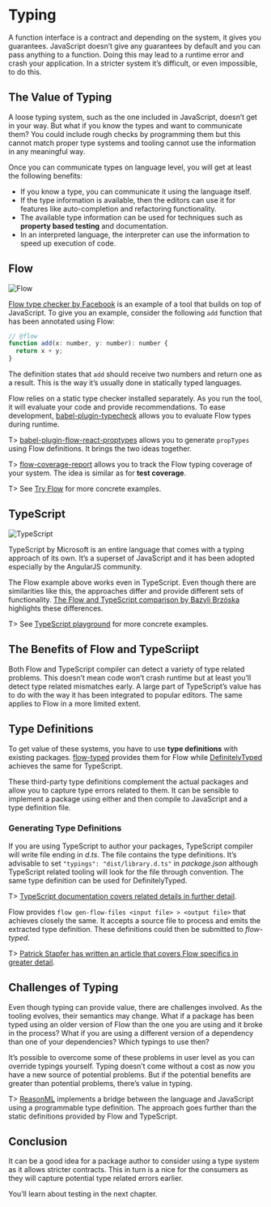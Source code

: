 # Typing

A function interface is a contract and depending on the system, it gives you guarantees. JavaScript doesn’t give any guarantees by default and you can pass anything to a function. Doing this may lead to a runtime error and crash your application. In a stricter system it’s difficult, or even impossible, to do this.

## The Value of Typing

A loose typing system, such as the one included in JavaScript, doesn’t get in your way. But what if you know the types and want to communicate them? You could include rough checks by programming them but this cannot match proper type systems and tooling cannot use the information in any meaningful way.

Once you can communicate types on language level, you will get at least the following benefits:

- If you know a type, you can communicate it using the language itself.
- If the type information is available, then the editors can use it for features like auto-completion and refactoring functionality.
- The available type information can be used for techniques such as **property based testing** and documentation.
- In an interpreted language, the interpreter can use the information to speed up execution of code.

## Flow

![Flow](images/flow.png)

[Flow type checker by Facebook](https://flow.org/) is an example of a tool that builds on top of JavaScript. To give you an example, consider the following `add` function that has been annotated using Flow:

<!-- textlint-disable -->

<!-- skip-example -->

```javascript
// @flow
function add(x: number, y: number): number {
  return x + y;
}
```

<!-- textlint-enable -->

The definition states that `add` should receive two numbers and return one as a result. This is the way it’s usually done in statically typed languages.

Flow relies on a static type checker installed separately. As you run the tool, it will evaluate your code and provide recommendations. To ease development, [babel-plugin-typecheck](https://www.npmjs.com/package/babel-plugin-typecheck) allows you to evaluate Flow types during runtime.

T> [babel-plugin-flow-react-proptypes](https://www.npmjs.com/package/babel-plugin-flow-react-proptypes) allows you to generate `propTypes` using Flow definitions. It brings the two ideas together.

T> [flow-coverage-report](https://www.npmjs.com/package/flow-coverage-report) allows you to track the Flow typing coverage of your system. The idea is similar as for **test coverage**.

T> See [Try Flow](https://tryflow.org/) for more concrete examples.

## TypeScript

![TypeScript](images/typescript.png)

TypeScript by Microsoft is an entire language that comes with a typing approach of its own. It’s a superset of JavaScript and it has been adopted especially by the AngularJS community.

The Flow example above works even in TypeScript. Even though there are similarities like this, the approaches differ and provide different sets of functionality. [The Flow and TypeScript comparison by Bazyli Brzóska](https://github.com/niieani/typescript-vs-flowtype) highlights these differences.

T> See [TypeScript playground](https://www.typescriptlang.org/play/index.html) for more concrete examples.

## The Benefits of Flow and TypeScriipt

Both Flow and TypeScript compiler can detect a variety of type related problems. This doesn’t mean code won’t crash runtime but at least you’ll detect type related mismatches early. A large part of TypeScript’s value has to do with the way it has been integrated to popular editors. The same applies to Flow in a more limited extent.

## Type Definitions

To get value of these systems, you have to use **type definitions** with existing packages. [flow-typed](https://github.com/flowtype/flow-typed) provides them for Flow while [DefinitelyTyped](http://definitelytyped.org/) achieves the same for TypeScript.

These third-party type definitions complement the actual packages and allow you to capture type errors related to them. It can be sensible to implement a package using either and then compile to JavaScript and a type definition file.

### Generating Type Definitions

If you are using TypeScript to author your packages, TypeScript compiler will write file ending in _d.ts_. The file contains the type definitions. It’s advisable to set `"typings": "dist/library.d.ts"` in _package.json_ although TypeScript related tooling will look for the file through convention. The same type definition can be used for DefinitelyTyped.

T> [TypeScript documentation covers related details in further detail](https://www.typescriptlang.org/docs/handbook/declaration-files/publishing.html).

Flow provides `flow gen-flow-files <input file> > <output file>` that achieves closely the same. It accepts a source file to process and emits the extracted type definition. These definitions could then be submitted to _flow-typed_.

T> [Patrick Stapfer has written an article that covers Flow specifics in greater detail](https://medium.com/netscape/shipping-flowtype-definitions-in-npm-packages-c987917efb65).

## Challenges of Typing

Even though typing can provide value, there are challenges involved. As the tooling evolves, their semantics may change. What if a package has been typed using an older version of Flow than the one you are using and it broke in the process? What if you are using a different version of a dependency than one of your dependencies? Which typings to use then?

It’s possible to overcome some of these problems in user level as you can override typings yourself. Typing doesn’t come without a cost as now you have a new source of potential problems. But if the potential benefits are greater than potential problems, there’s value in typing.

T> [ReasonML](https://reasonml.github.io/) implements a bridge between the language and JavaScript using a programmable type definition. The approach goes further than the static definitions provided by Flow and TypeScript.

## Conclusion

It can be a good idea for a package author to consider using a type system as it allows stricter contracts. This in turn is a nice for the consumers as they will capture potential type related errors earlier.

You’ll learn about testing in the next chapter.
